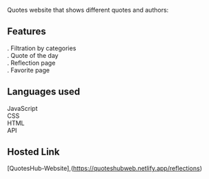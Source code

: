 Quotes website that shows different quotes and authors:<br>

**Features**
---
. Filtration by categories<br>
. Quote of the day<br>
. Reflection page<br>
. Favorite page<br>

**Languages used**<br>
---
JavaScript<br>
CSS<br>
HTML<br>
API<br>

**Hosted Link**<br>
---
[QuotesHub-Website],(https://quoteshubweb.netlify.app/reflections)



